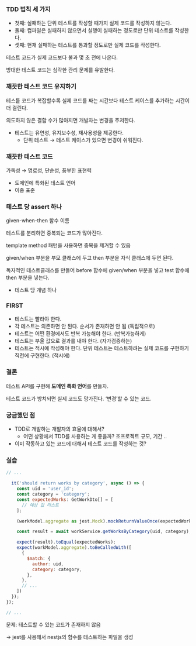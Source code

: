 ### TDD 법칙 세 가지

- 첫째: 실패하는 단위 테스트를 작성할 때가지 실제 코드를 작성하지 않는다.
- 둘째: 컴파일은 실패하지 않으면서 실행이 실패하는 정도로만 단위 테스트를 작성한다.
- 셋째: 현재 실패하는 테스트를 통과할 정도로만 실제 코드를 작성한다.

테스트 코드가 실제 코드보다 불과 몇 초 전에 나온다.

방대한 테스트 코드는 심각한 관리 문제를 유발한다.

### 깨끗한 테스트 코드 유지하기

테스틑 코드가 복잡할수록 실제 코드를 짜는 시간보다 테스트 케이스를 추가하는 시간이 더 걸린다.

의도하지 않은 결함 수가 많아지면 개발자는 변경을 주저한다.

- 테스트는 유연성, 유지보수성, 재사용성을 제공한다.
  - 단위 테스트 → 테스트 케이스가 있으면 변경이 쉬워진다.

### 깨끗한 테스트 코드

가독성 → 명료성, 단순성, 풍부한 표현력

- 도메인에 특화된 테스트 언어
- 이중 표준

### 테스트 당 assert 하나

given-when-then 함수 이름

테스트를 분리하면 중복되는 코드가 많아진다.

template method 패턴을 사용하면 중복을 제거할 수 있음

given/when 부분을 부모 클래스에 두고 then 부분을 자식 클래스에 두면 된다.

독자적인 테스트클래스를 만들어 before 함수에 given/when 부분을 넣고 test 함수에 then 부분을 넣는다.

- 테스트 당 개념 하나

### FIRST

- 테스트는 빨라야 한다.
- 각 테스트는 의존하면 안 된다. 순서가 존재하면 안 됨 (독립적으로)
- 테스트는 어떤 환경에서도 반복 가능해야 한다. (반복가능하게)
- 테스트는 부울 값으로 결과를 내야 한다. (자가검증하는)
- 테스트는 적시에 작성해야 한다. 단위 테스트는 테스트하려는 실제 코드를 구현하기 직전에 구현한다. (적시에)

### 결론

테스트 API를 구현해 **도메인 특화 언어**를 만들자.

테스트 코드가 방치되면 실제 코드도 망가진다. ‘변경’할 수 있는 코드.

### 궁금했던 점

- TDD로 개발하는 개발자의 효율에 대해서?
  - 어떤 상황에서 TDD를 사용하는 게 좋을까? 조프로젝트 규모, 기간 ..
- 이미 작동하고 있는 코드에 대해서 테스트 코드를 작성하는 것?

### 실습

```js
// ...

  it('should return works by category', async () => {
    const uid = 'user_id';
    const category = 'category';
    const expectedWorks: GetWorkDto[] = [
      // 예상 값 리스트
    ];

    (workModel.aggregate as jest.Mock).mockReturnValueOnce(expectedWorks);

    const result = await workService.getWorksByCategory(uid, category);

    expect(result).toEqual(expectedWorks);
    expect(workModel.aggregate).toBeCalledWith([
      {
        $match: {
          author: uid,
          category: category,
        },
      },
      // ...
    ])
  });
});

// ...
```

문제: 테스트할 수 있는 코드가 존재하지 않음

→ jest를 사용해서 nestjs의 함수를 테스트하는 파일을 생성
